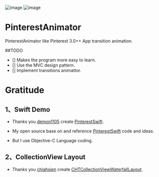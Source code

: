 ![image](http://cc.cocimg.com/cms/uploads/allimg/131211/4673_131211114610_1.gif)
![image](https://github.com/xhzengAIB/LearnEnglish/raw/master/Screenshots/PinterestAnimator.gif)

PinterestAnimator
=================

PinterestAnimator like Pinterest 3.0++ App transition animation.


##TODO

- [] Makes the program more easy to learn.
- [] Use the MVC design pattern.
- [] Implement transitions animattor.



Gratitude
=================
## 1、Swift Demo

- Thanks you [demon1105](https://github.com/demon1105) create [PinterestSwift](https://github.com/demon1105/PinterestSwift).                                


- My open source base on and reference [PinterestSwift](https://github.com/demon1105/PinterestSwift) code and ideas.        

- But I use Objective-C Language coding.


## 2、CollectionView Layout

- Thanks you [chiahsien](https://github.com/chiahsien) create [CHTCollectionViewWaterfallLayout](https://github.com/chiahsien/CHTCollectionViewWaterfallLayout).

